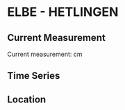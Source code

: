 # ELBE - HETLINGEN

## Current Measurement

Current measurement: <Value topic="rivers/pegel-online/ELBE/HETLINGEN/measurementValue"/> cm

## Time Series

<TimeSeries topic="rivers/pegel-online/ELBE/HETLINGEN/measurementValue" period="week" />

## Location

<WorldMap>
  <Marker lat="53.609411339997216" lon="9.584318424577651" labelTopic="rivers/pegel-online/ELBE/HETLINGEN" />
</WorldMap>

